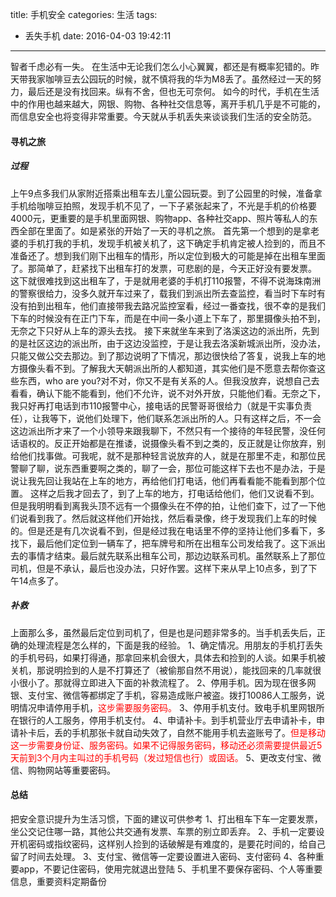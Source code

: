 title: 手机安全
categories: 生活
tags:
  - 丢失手机
date: 2016-04-03 19:42:11
---
智者千虑必有一失。
在生活中无论我们怎么小心翼翼，都还是有概率犯错的。昨天带我家咖啡豆去公园玩的时候，就不慎将我的华为M8丢了。虽然经过一天的努力，最后还是没有找回来。纵有不舍，但也无可奈何。
如今的时代，手机在生活中的作用也越来越大，网银、购物、各种社交信息等，离开手机几乎是不可能的，而信息安全也将变得非常重要。今天就从手机丢失来谈谈我们生活的安全防范。

<!-- more -->

#### 寻机之旅
##### 过程
上午9点多我们从家附近搭乘出租车去儿童公园玩耍。到了公园里的时候，准备拿手机给咖啡豆拍照，发现手机不见了，一下子紧张起来了，不光是手机的价格要4000元，更重要的是手机里面网银、购物app、各种社交app、照片等私人的东西全部在里面了。如是紧张的开始了一天的寻机之旅。
首先第一个想到的是拿老婆的手机打我的手机，发现手机被关机了，这下确定手机肯定被人捡到的，而且不准备还了。想到我们刚下出租车的情形，所以定位到极大的可能是掉在出租车里面了。那简单了，赶紧找下出租车打的发票，可悲剧的是，今天正好没有要发票。
这下就很难找到这出租车了，于是就用老婆的手机打110报警，不得不说海珠南洲的警察很给力，没多久就开车过来了，载我们到派出所去查监控，看当时下车时有没有拍到出租车，他们直接带我去路况监控室看，经过一番查找，很不幸的是我们下车的时候没有在正门下车，而是在中间一条小道上下车了，那里摄像头拍不到，无奈之下只好从上车的源头去找。
接下来就坐车来到了洛溪这边的派出所，先到的是社区这边的派出所，由于这边没监控，于是让我去洛溪新城派出所，没办法，只能又做公交去那边。到了那边说明了下情况，那边很快给了答复，说我上车的地方摄像头看不到。了解我大天朝派出所的人都知道，其实他们是不愿意去帮你查这些东西，who are you?对不对，你又不是有关系的人。但我没放弃，说想自己去看看，确认下能不能看到，他们不允许，说不对外开放，只能他们看。无奈之下，我只好再打电话到市110报警中心，接电话的民警哥哥很给力（就是干实事负责任），让我等下，说他们处理下，他们联系怎派出所的人。只有这样之后，不一会这边派出所才来了一个小领导来跟我聊下，不然只有一个接待的年轻民警，没任何话语权的。反正开始都是在推诿，说摄像头看不到之类的，反正就是让你放弃，别给他们找事做。可我呢，就不是那种轻言说放弃的人，就是在那里不走，和那位民警聊了聊，说东西重要啊之类的，聊了一会，那位可能这样下去也不是办法，于是说让我先回让我站在上车的地方，再给他们打电话，他们再看看能不能看到那个位置。
这样之后我才回去了，到了上车的地方，打电话给他们，他们又说看不到。但是我明明看到离我头顶不远有一个摄像头在不停的拍，让他们查下，过了一下他们说看到我了。然后就这样他们开始找，然后看录像，终于发现我们上车的时候的。但是还是有几次说看不到，但是经过我在电话里不停的坚持让他们多看下，多找下，最后他们定位到一辆车了，把车牌号和所在出租车公司发给我了。这下派出去的事情才结束。最后就先联系出租车公司，那边边联系司机。虽然联系上了那位司机，但是不承认，最后也没办法，只好作罢。这样下来从早上10点多，到了下午14点多了。
##### 补救
上面那么多，虽然最后定位到司机了，但是也是问题非常多的。当手机丢失后，正确的处理流程是怎么样的，下面是我的经验。
1、确定情况。用朋友的手机打丢失的手机号码，如果打得通，那拿回来机会很大，具体去和捡到的人谈。如果手机被关机，那说明捡到的人是不打算还了（被偷那自然不用说），能找回来的几率就很小很小了。那就得立即进入下面的补救流程了。
2、停用手机。因为现在很多网银、支付宝、微信等都绑定了手机，容易造成账户被盗。拨打10086人工服务，说明情况申请停用手机，<font color='#ff0000'>这步需要服务密码。</font>
3、停用手机支付。致电手机里网银所在银行的人工服务，停用手机支付。
4、申请补卡。到手机营业厅去申请补卡，申请补卡后，丢的手机那张卡就自动失效了，自然不能用手机去盗账号了。<font color='#ff0000'>但是移动这一步需要身份证、服务密码。如果不记得服务密码，移动还必须需要提供最近5天前到3个月内主叫过的手机号码（发过短信也行）或固话。</font>
5、更改支付宝、微信、购物网站等重要密码。
#### 总结
把安全意识提升为生活习惯，下面的建议可供参考
1、打出租车下车一定要发票，坐公交记住哪一路，其他公共交通有发票、车票的别立即丢弃。
2、手机一定要设开机密码或指纹密码，这样别人捡到的话破解是有难度的，是要花时间的，给自己留了时间去处理。
3、支付宝、微信等一定要设置进入密码、支付密码
4、各种重要app，不要记住密码，使用完就退出登陆
5、手机里不要保存密码、个人等重要信息，重要资料定期备份

